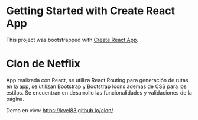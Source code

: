 ﻿# Getting Started with Create React App

This project was bootstrapped with [Create React App](https://github.com/facebook/create-react-app).

# Clon de Netflix

App realizada con React, se utiliza React Routing para generación de rutas en la app, se utilizan Bootstrap y Bootstrap Icons ademas de CSS para los estilos.
Se encuentran en desarrollo las funcionalidades y validaciones de la página.

Demo en vivo: https://kvel83.github.io/clon/
